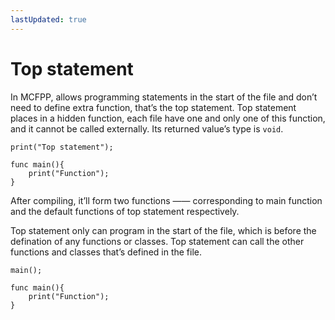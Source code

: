 ```yaml
---
lastUpdated: true
---
```


# Top statement 

In MCFPP, allows programming statements in the start of the file and don’t need to define extra function, that’s the top statement. Top statement places in a hidden function, each file have one and only one of this function, and it cannot be called externally. Its returned value’s type is `void`.

```mcfpp
print("Top statement");

func main(){
    print("Function");
}
```

After compiling, it’ll form two functions —— corresponding to main function and the default functions of top statement respectively.

Top statement only can program in the start of the file, which is before the defination of any functions or classes. Top statement can call the other functions and classes that’s defined in the file.

```mcfpp
main();

func main(){
    print("Function");
}
```
